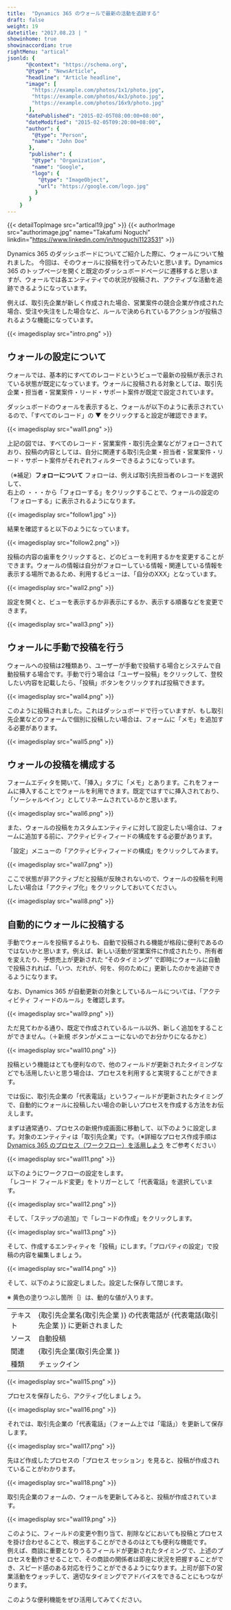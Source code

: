 ```yaml
---
title:  "Dynamics 365 のウォールで最新の活動を追跡する"
draft: false
weight: 19
datetitle: "2017.08.23 | "
showinhome: true
showinaccordian: true
rightMenu: "artical"
jsonld: {
      "@context": "https://schema.org",
      "@type": "NewsArticle",
      "headline": "Article headline",
      "image": [
        "https://example.com/photos/1x1/photo.jpg",
        "https://example.com/photos/4x3/photo.jpg",
        "https://example.com/photos/16x9/photo.jpg"
       ],
      "datePublished": "2015-02-05T08:00:00+08:00",
      "dateModified": "2015-02-05T09:20:00+08:00",
      "author": {
        "@type": "Person",
        "name": "John Doe"
       },
       "publisher": {
        "@type": "Organization",
        "name": "Google",
        "logo": {
          "@type": "ImageObject",
          "url": "https://google.com/logo.jpg"
         }
       }
    }
---
```

{{< detailTopImage src="artical19.jpg" >}}
{{< authorImage src="authorimage.jpg" name="Takafumi Noguchi" linkdin="https://www.linkedin.com/in/tnoguchi1123531" >}}
<!-- Intro  -->
Dynamics 365 のダッシュボードについてご紹介した際に、ウォールについて触れました。
今回は、そのウォールに投稿を行ってみたいと思います。Dynamics 365 のトップページを開くと既定のダッシュボードページに遷移すると思いますが、ウォールでは各エンティティでの状況が投稿され、アクティブな活動を追跡できるようになっています。

例えば、取引先企業が新しく作成された場合、営業案件の競合企業が作成された場合、受注や失注をした場合など、ルールで決められているアクションが投稿されるような機能になっています。
<!-- Image= intro.png -->
{{< imagedisplay src="intro.png" >}}


## ウォールの設定について
ウォールでは、基本的にすべてのレコードというビューで最新の投稿が表示されている状態が既定になっています。ウォールに投稿される対象としては、取引先企業・担当者・営業案件・リード・サポート案件が既定で設定されています。

ダッシュボードのウォールを表示すると、ウォールが以下のように表示されているので、「すべてのレコード」の ▼ をクリックすると設定が確認できます。
<!-- Image= wall1.png -->
{{< imagedisplay src="wall1.png" >}}

上記の図では、すべてのレコード・営業案件・取引先企業などがフォローされており、投稿の内容としては、自分に関連する取引先企業・担当者・営業案件・リード・サポート案件がそれぞれフィルターできるようになっています。

（※補足）**フォローについて**
  フォローは、例えば取引先担当者のレコードを選択して、     
 右上の ・・・から「フォローする」をクリックすることで、ウォールの設定の「フォローする」に表示されるようになります。
 <!-- Image= follow1.jpg -->
{{< imagedisplay src="follow1.jpg" >}}

 結果を確認すると以下のようになっています。
 <!-- Image= follow2.png -->
{{< imagedisplay src="follow2.png" >}}

 投稿の内容の歯車をクリックすると、どのビューを利用するかを変更することができます。ウォールの情報は自分がフォローしている情報・関連している情報を表示する場所であるため、利用するビューは、「自分のXXX」となっています。
 <!-- Image= wall2.png -->
{{< imagedisplay src="wall2.png" >}}

 設定を開くと、ビューを表示するか非表示にするか、表示する順番などを変更できます。
 <!-- Image= wall3.png -->
{{< imagedisplay src="wall3.png" >}}

 ## ウォールに手動で投稿を行う
 ウォールへの投稿は2種類あり、ユーザーが手動で投稿する場合とシステムで自動投稿する場合です。手動で行う場合は「ユーザー投稿」をクリックして、登校したい内容を記載したら、「投稿」ボタンをクリックすれば投稿できます。
 <!-- Image= wall4.png -->
{{< imagedisplay src="wall4.png" >}}

 このように投稿されました。これはダッシュボードで行っていますが、もし取引先企業などのフォームで個別に投稿したい場合は、フォームに「メモ」を追加する必要があります。
 <!-- Image= wall5.png -->
{{< imagedisplay src="wall5.png" >}}

 ## ウォールの投稿を構成する
 
 フォームエディタを開いて、「挿入」タブに「メモ」とあります。これをフォームに挿入することでウォールを利用できます。既定ではすでに挿入されており、「ソーシャルペイン」としてリネームされているかと思います。
 <!-- Image= wall6.png -->
{{< imagedisplay src="wall6.png" >}}

 また、ウォールの投稿をカスタムエンティティに対して設定したい場合は、フォームに追加する前に、アクティビティフィードの構成をする必要があります。

「設定」メニューの「アクティビティフィードの構成」をクリックしてみます。
 <!-- Image= wall7.png -->
{{< imagedisplay src="wall7.png" >}}

ここで状態が非アクティブだと投稿が反映されないので、ウォールの投稿を利用したい場合は「アクティブ化」をクリックしておいてください。
 <!-- Image= wall8.png -->
{{< imagedisplay src="wall8.png" >}}

 ## 自動的にウォールに投稿する
 手動でウォールを投稿するよりも、自動で投稿される機能が格段に便利であるのではないかと思います。例えば、新しい活動が営業案件に作成されたり、所有者を変えたり、予想売上が更新された “そのタイミング” で即時にウォールに自動で投稿されれば、「いつ、だれが、何を、何のために」更新したのかを追跡できるようになります。

なお、Dynamics 365 が自動更新の対象としているルールについては、「アクティビティ フィードのルール」を確認します。
<!-- Image= wall9.png -->
{{< imagedisplay src="wall9.png" >}}

ただ見てわかる通り、既定で作成されているルール以外、新しく追加をすることができません。（＋新規 ボタンがメニューにないのでお分かりになるかと）
<!-- Image= wall10.png -->
{{< imagedisplay src="wall10.png" >}}

投稿という機能はとても便利なので、他のフィールドが更新されたタイミングなどでも活用したいと思う場合は、プロセスを利用すると実現することができます。

では仮に、取引先企業の「代表電話」というフィールドが更新されたタイミングで、自動的にウォールに投稿したい場合の新しいプロセスを作成する方法をお伝えします。

 

まずは通常通り、プロセスの新規作成画面に移動して、以下のように設定します。対象のエンティティは「取引先企業」です。（※詳細なプロセス作成手順は [Dynamics 365 のプロセス（ワークフロー）を活用しよう](#)  をご参考ください）
<!-- Image= wall11.png -->
{{< imagedisplay src="wall11.png" >}}

以下のようにワークフローの設定をします。    
「レコード フィールド変更」をトリガーとして「代表電話」を選択しています。
<!-- Image= wall12.png -->
{{< imagedisplay src="wall12.png" >}}

そして、「ステップの追加」で「レコードの作成」をクリックします。
<!-- Image= wall13.png -->
{{< imagedisplay src="wall13.png" >}}

そして、作成するエンティティを「投稿」にします。「プロパティの設定」で投稿の内容を編集しましょう。
<!-- Image= wall14.png -->
{{< imagedisplay src="wall14.png" >}}

そして、以下のように設定しました。設定した保存して閉じます。

※ 黄色の塗りつぶし箇所｛｝は、動的な値が入ります。

|       |  |
| ----------- | ----------- |
| テキスト      | {取引先企業名(取引先企業 )} の代表電話が {代表電話(取引先企業 )}  に更新されました       |
| ソース   | 自動投稿        |
| 関連   | {取引先企業(取引先企業 )}        |
| 種類   | チェックイン        |

<!-- Image= wall15.png -->
{{< imagedisplay src="wall15.png" >}}

プロセスを保存したら、アクティブ化しましょう。
<!-- Image= wall16.png -->
{{< imagedisplay src="wall16.png" >}}

それでは、取引先企業の「代表電話」（フォーム上では「電話」）を更新して保存します。
<!-- Image= wall17.png -->
{{< imagedisplay src="wall17.png" >}}

先ほど作成したプロセスの「プロセス セッション」を見ると、投稿が作成されていることがわかります。

 <!-- Image= wall18.png -->
{{< imagedisplay src="wall18.png" >}}

 取引先企業のフォームの、ウォールを更新してみると、投稿が作成されています。
 <!-- Image= wall19.png -->
{{< imagedisplay src="wall19.png" >}}

 このように、フィールドの変更や割り当て、削除などにおいても投稿とプロセスを掛け合わせることで、検出することができるのはとても便利な機能です。    
例えば、商談に重要となりうるフィールドが更新されたタイミングで、上述のプロセスを動作させることで、その商談の関係者は即座に状況を把握することができ、スピード感のある対応を行うことができるようになります。上司が部下の営業活動をウォッチして、適切なタイミングでアドバイスをできることにもつながります。

 

このような便利機能をぜひ活用してみてください。